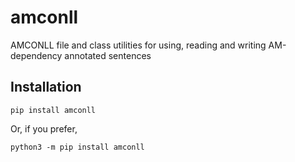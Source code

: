 # amconll
AMCONLL file and class utilities for using, reading and writing AM-dependency annotated sentences


## Installation

```
pip install amconll
```

Or, if you prefer,

```
python3 -m pip install amconll
```
